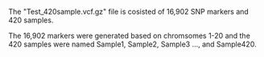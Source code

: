 The "Test_420sample.vcf.gz" file is cosisted of 16,902 SNP markers and 420 samples.

The 16,902 markers were generated based on chromsomes 1-20 and the 420 samples were named Sample1, Sample2, Sample3 ..., and Sample420.

